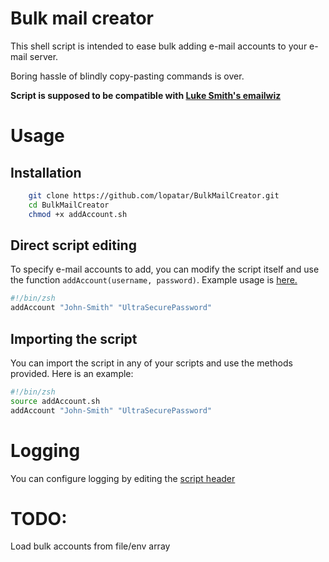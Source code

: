 # Bulk mail creator

This shell script is intended to ease bulk adding e-mail accounts to your e-mail server.

Boring hassle of blindly copy-pasting commands is over.

**Script is supposed to be compatible with [Luke Smith's emailwiz](https://github.com/LukeSmithXyz/emailwiz)**

# Usage
## Installation
```zsh
    git clone https://github.com/lopatar/BulkMailCreator.git
    cd BulkMailCreator
    chmod +x addAccount.sh
```

## Direct script editing
To specify e-mail accounts to add, you can modify the script itself and use the function `addAccount(username, password)`. Example usage is [here.](https://github.com/lopatar/BulkMailCreator/blob/main/addAccount.sh#L1-L2)
```zsh
#!/bin/zsh
addAccount "John-Smith" "UltraSecurePassword"
```

## Importing the script
You can import the script in any of your scripts and use the methods provided. Here is an example:
```zsh
#!/bin/zsh
source addAccount.sh
addAccount "John-Smith" "UltraSecurePassword"
```
# Logging

You can configure logging by editing the [script header](https://github.com/lopatar/BulkMailCreator/blob/main/addAccount.sh#L1-L2) 

# TODO:
Load bulk accounts from file/env array